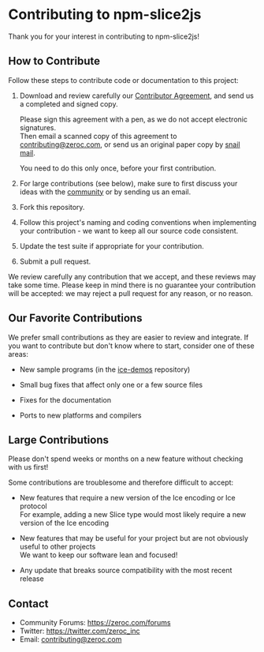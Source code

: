 # Contributing to npm-slice2js

Thank you for your interest in contributing to npm-slice2js!

## How to Contribute

Follow these steps to contribute code or documentation to this project:

1. Download and review carefully our [Contributor Agreement](https://zeroc.com/download/ZeroCContributorAgreement.pdf), and send us a completed and signed copy.

   Please sign this agreement with a pen, as we do not accept electronic signatures.<br/>
   Then email a scanned copy of this agreement to contributing@zeroc.com, or send us an original paper copy by [snail mail](https://zeroc.com/about.html#contact).

   You need to do this only once, before your first contribution.

2. For large contributions (see below), make sure to first discuss your ideas with the [community](https://zeroc.com/forums) or by sending us an email.

3. Fork this repository.

4. Follow this project's naming and coding conventions when implementing your contribution - we want to keep all our source code consistent.

5. Update the test suite if appropriate for your contribution.

6. Submit a pull request.

We review carefully any contribution that we accept, and these reviews may take some time. Please keep in mind there is no guarantee your contribution will be accepted: we may reject a pull request for any reason, or no reason.

## Our Favorite Contributions

We prefer small contributions as they are easier to review and integrate. If you want to contribute but don't know where to start, consider one of these areas:

 * New sample programs (in the [ice-demos](https://github.com/zeroc-ice/ice-demos) repository)

 * Small bug fixes that affect only one or a few source files

 * Fixes for the documentation

 * Ports to new platforms and compilers

## Large Contributions

Please don't spend weeks or months on a new feature without checking with us first!

Some contributions are troublesome and therefore difficult to accept:

 * New features that require a new version of the Ice encoding or Ice protocol<br/>
   For example, adding a new Slice type would most likely require a new version of the Ice encoding

 * New features that may be useful for your project but are not obviously useful to other projects<br/>
   We want to keep our software lean and focused!

 * Any update that breaks source compatibility with the most recent release

## Contact

 * Community Forums: https://zeroc.com/forums
 * Twitter: https://twitter.com/zeroc_inc
 * Email: contributing@zeroc.com
